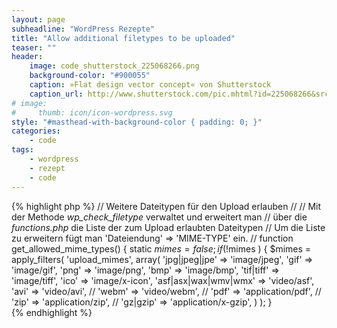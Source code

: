 ```yaml
---
layout: page
subheadline: "WordPress Rezepte"
title: "Allow additional filetypes to be uploaded"
teaser: ""
header:
    image: code_shutterstock_225068266.png
    background-color: "#900055"
    caption: »Flat design vector concept« von Shutterstock
    caption_url: http://www.shutterstock.com/pic.mhtml?id=225068266&src=id
# image:
#     thumb: icon/icon-wordpress.svg
style: "#masthead-with-background-color { padding: 0; }"
categories:
    - code
tags:
    - wordpress
    - rezept
    - code
---
```


{% highlight php %}
// Weitere Dateitypen für den Upload erlauben
//
// Mit der Methode *wp_check_filetype* verwaltet und erweitert man
// über die *functions.php* die Liste der zum Upload erlaubten Dateitypen
// Um die Liste zu erweitern fügt man 'Dateiendung' => 'MIME-TYPE' ein.
//
function get_allowed_mime_types() {
	static $mimes = false;
	if ( !$mimes ) {
		$mimes = apply_filters( 'upload_mimes', array(
			'jpg|jpeg|jpe' => 'image/jpeg',
			'gif' => 'image/gif',
			'png' => 'image/png',
			'bmp' => 'image/bmp',
			'tif|tiff' => 'image/tiff',
			'ico' => 'image/x-icon',
			'asf|asx|wax|wmv|wmx' => 'video/asf',
			'avi' => 'video/avi',
			// 'webm' => 'video/webm',
			// 'pdf' => 'application/pdf',
			// 'zip' => 'application/zip',
			// 'gz|gzip' => 'application/x-gzip',
		) );
	}                
{% endhighlight %}
